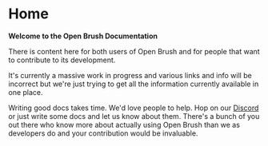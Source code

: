 # Home

**Welcome to the Open Brush Documentation**

There is content here for both users of Open Brush and for people that want to contribute to its development.

It's currently a massive work in progress and various links and info will be incorrect but we're just trying to get all the information currently available in one place.

Writing good docs takes time. We'd love people to help. Hop on our [Discord ](https://discord.gg/NQv6QPus)or just write some docs and let us know about them. There's a bunch of you out there who know more about actually using Open Brush than we as developers do and your contribution would be invaluable.



